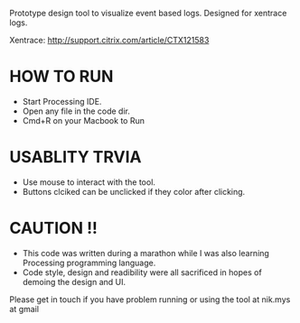 Prototype design tool to visualize event based logs. Designed for xentrace logs. 

Xentrace: http://support.citrix.com/article/CTX121583

HOW TO RUN
=================
* Start Processing IDE.
* Open any file in the code dir.
* Cmd+R on your Macbook to Run

USABLITY TRVIA
=================
* Use mouse to interact with the tool. 
* Buttons clciked can be unclicked if they color after clicking.

CAUTION !!
=================
* This code was written during a marathon while I was also learning Processing programming language.
* Code style, design and readibility were all sacrificed in hopes of demoing the design and UI.

Please get in touch if you have problem running or using the tool at nik.mys at gmail
